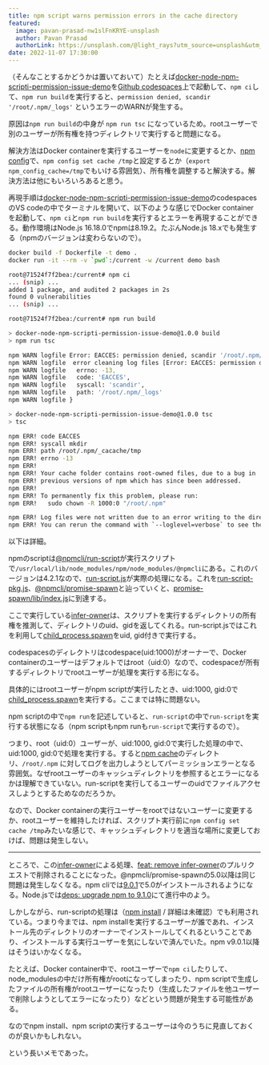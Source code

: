 ```yaml
---
title: npm script warns permission errors in the cache directory
featured:
  image: pavan-prasad-nw1slFnKRYE-unsplash
  author: Pavan Prasad
  authorLink: https://unsplash.com/@light_rays?utm_source=unsplash&utm_medium=referral&utm_content=creditCopyText
date: 2022-11-07 17:30:00
---
```

（そんなことするかどうかは置いておいて）たとえば[docker-node-npm-scripti-permission-issue-demo](https://github.com/memolog/docker-node-npm-scripti-permission-issue-demo)を[Github codespaces](https://github.co.jp/features/codespaces)上で起動して、`npm ci`して、`npm run build`を実行すると、`permission denied, scandir '/root/.npm/_logs'` というエラーのWARNが発生する。<!-- more -->

原因は`npm run build`の中身が `npm run tsc` になっているため。rootユーザーで別のユーザーが所有権を持つディレクトリで実行すると問題になる。

解決方法はDocker containerを実行するユーザーを`node`に変更するとか、[npm config](https://docs.npmjs.com/cli/v6/using-npm/config#cache)で、`npm config set cache /tmp`と設定するとか（`export npm_config_cache=/tmp`でもいける雰囲気）、所有権を調整すると解決する。解決方法は他にもいろいろあると思う。

再現手順は[docker-node-npm-scripti-permission-issue-demo](https://github.com/memolog/docker-node-npm-scripti-permission-issue-demo)のcodespacesのVS codeの中でターミナルを開いて、以下のような感じでDocker containerを起動して、`npm ci`と`npm run build`を実行するとエラーを再現することができる。動作環境はNode.js 16.18.0でnpmは8.19.2。たぶんNode.js 18.xでも発生する（npmのバージョンは変わらないので）。

```bash
docker build -f Dockerfile -t demo .
docker run -it --rm -v `pwd`:/current -w /current demo bash
```

```bash
root@71524f7f2bea:/current# npm ci
... (snip) ...
added 1 package, and audited 2 packages in 2s
found 0 vulnerabilities
... (snip) ...
```

```bash
root@71524f7f2bea:/current# npm run build

> docker-node-npm-scripti-permission-issue-demo@1.0.0 build
> npm run tsc

npm WARN logfile Error: EACCES: permission denied, scandir '/root/.npm/_logs'
npm WARN logfile  error cleaning log files [Error: EACCES: permission denied, scandir '/root/.npm/_logs'] {
npm WARN logfile   errno: -13,
npm WARN logfile   code: 'EACCES',
npm WARN logfile   syscall: 'scandir',
npm WARN logfile   path: '/root/.npm/_logs'
npm WARN logfile }

> docker-node-npm-scripti-permission-issue-demo@1.0.0 tsc
> tsc

npm ERR! code EACCES
npm ERR! syscall mkdir
npm ERR! path /root/.npm/_cacache/tmp
npm ERR! errno -13
npm ERR!
npm ERR! Your cache folder contains root-owned files, due to a bug in
npm ERR! previous versions of npm which has since been addressed.
npm ERR!
npm ERR! To permanently fix this problem, please run:
npm ERR!   sudo chown -R 1000:0 "/root/.npm"

npm ERR! Log files were not written due to an error writing to the directory: /root/.npm/_logs
npm ERR! You can rerun the command with `--loglevel=verbose` to see the logs in your terminal
```

以下は詳細。

npmのscriptは[@npmcli/run-script](https://github.com/npm/run-script)が実行スクリプトで`/usr/local/lib/node_modules/npm/node_modules/@npmcli`にある。これのバージョンは4.2.1なので、[run-script.js](https://github.com/npm/run-script/blob/v4.2.1/lib/run-script.js)が実際の処理になる。これを[run-script-pkg.js](https://github.com/npm/run-script/blob/v4.2.1/lib/run-script-pkg.js)、[@npmcli/promise-spawn](https://github.com/npm/promise-spawn)と辿っていくと、[promise-spawn/lib/index.js](https://github.com/npm/promise-spawn/blob/v3.0.0/lib/index.js)に到達する。

ここで実行している[infer-owner](https://github.com/npm/infer-owner)は、スクリプトを実行するディレクトリの所有権を推測して、ディレクトリのuid、gidを返してくれる。run-script.jsではこれを利用して[child_process.spawn](https://nodejs.org/docs/latest-v16.x/api/child_process.html#child_processspawncommand-args-options)をuid, gid付きで実行する。

codespacesのディレクトリはcodespace(uid:1000)がオーナーで、Docker containerのユーザーはデフォルトではroot（uid:0）なので、codespaceが所有するディレクトリでrootユーザーが処理を実行する形になる。

具体的にはrootユーザーがnpm scriptが実行したとき、uid:1000, gid:0で[child_process.spawn](https://nodejs.org/docs/latest-v16.x/api/child_process.html#child_processspawncommand-args-options)を実行する。ここまでは特に問題ない。

npm scriptの中で`npm run`を記述していると、`run-script`の中で`run-script`を実行する状態になる（npm scriptもnpm runも`run-script`で実行するので）。

つまり、root（uid:0）ユーザーが、uid:1000, gid:0で実行した処理の中で、uid:1000, gid:0で処理を実行する。すると[npm cache](https://docs.npmjs.com/cli/v8/commands/npm-cache#configuration)のディレクトリ、`/root/.npm` に対してログを出力しようとしてパーミッションエラーとなる雰囲気。なぜrootユーザーのキャッシュディレクトリを参照するとエラーになるかは理解できていない。run-scriptを実行してるユーザーのuidでファイルアクセスしようとするためなのだろうか。

なので、Docker containerの実行ユーザーをrootではないユーザーに変更するか、rootユーザーを維持したければ、スクリプト実行前に`npm config set cache /tmp`みたいな感じで、キャッシュディレクトリを適当な場所に変更しておけば、問題は発生しない。

----

ところで、この[infer-owner](https://github.com/npm/infer-owner)による処理、[feat: remove infer-owner](https://github.com/npm/promise-spawn/pull/40)のプルリクエストで削除されることになった。@npmcli/promise-spawnの5.0以降は同じ問題は発生しなくなる。npm cliでは[9.0.1](https://github.com/npm/cli/releases/tag/v9.0.1)で5.0がインストールされるようになる。Node.jsでは[deps: upgrade npm to 9.1.0](https://github.com/nodejs/node/pull/45323)にて進行中のよう。

しかしながら、run-scriptの処理は（[npm install](https://github.com/npm/cli/blob/v8.19.2/lib/commands/install.js#L158) / 詳細は未確認）でも利用されている。つまり今までは、npm installを実行するユーザーが誰であれ、インストール先のディレクトリのオーナーでインストールしてくれるということであり、インストールする実行ユーザーを気にしないで済んでいた。npm v9.0.1以降はそうはいかなくなる。

たとえば、Docker container中で、rootユーザーで`npm ci`したりして、node_modulesの中だけ所有権がrootになってしまったり、npm scriptで生成したファイルの所有権がrootユーザーになったり（生成したファイルを他ユーザーで削除しようとしてエラーになったり）などという問題が発生する可能性がある。

なのでnpm install、npm scriptの実行するユーザーは今のうちに見直しておくのが良いかもしれない。

という長いメモであった。
